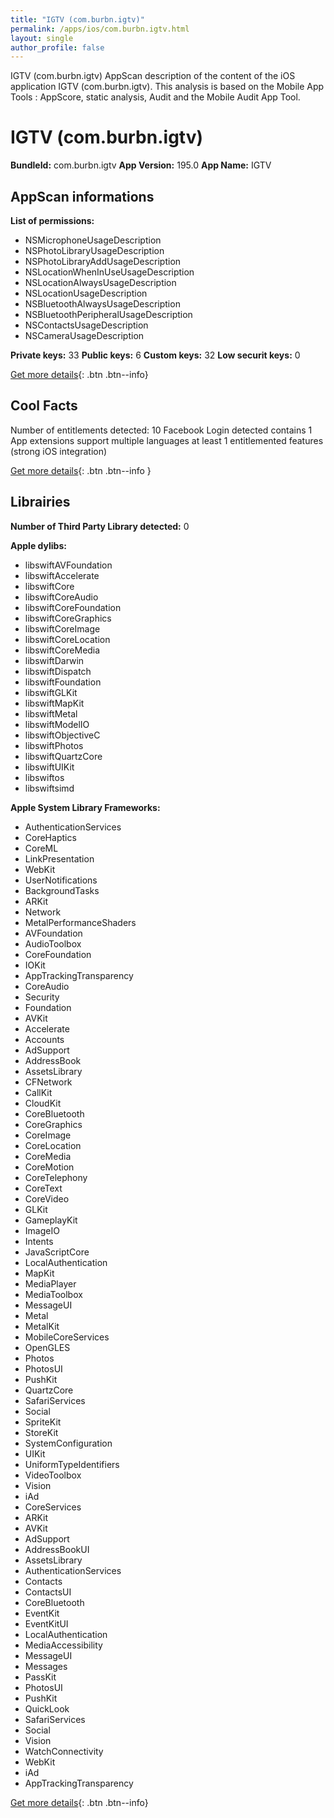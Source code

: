 ```yaml
---
title: "IGTV (com.burbn.igtv)"
permalink: /apps/ios/com.burbn.igtv.html
layout: single
author_profile: false
---
```

IGTV (com.burbn.igtv) AppScan description of the content of the iOS application IGTV (com.burbn.igtv). This analysis is based on the Mobile App Tools : AppScore, static analysis, Audit and the Mobile Audit App Tool.

# IGTV (com.burbn.igtv)

**BundleId:** com.burbn.igtv
**App Version:** 195.0
**App Name:** IGTV


## AppScan informations 

**List of permissions:** 
- NSMicrophoneUsageDescription
- NSPhotoLibraryUsageDescription
- NSPhotoLibraryAddUsageDescription
- NSLocationWhenInUseUsageDescription
- NSLocationAlwaysUsageDescription
- NSLocationUsageDescription
- NSBluetoothAlwaysUsageDescription
- NSBluetoothPeripheralUsageDescription
- NSContactsUsageDescription
- NSCameraUsageDescription
  
  
**Private keys:** 33
**Public keys:** 6
**Custom keys:** 32
**Low securit keys:** 0
  
[Get more details](/pricing.html){: .btn .btn--info}

## Cool Facts

Number of entitlements detected: 10
Facebook Login detected
contains 1 App extensions
support multiple languages
at least 1 entitlemented features (strong iOS integration)
  
[Get more details](/pricing.html){: .btn .btn--info }

## Librairies 
**Number of Third Party Library detected:** 0


**Apple dylibs:**
- libswiftAVFoundation
- libswiftAccelerate
- libswiftCore
- libswiftCoreAudio
- libswiftCoreFoundation
- libswiftCoreGraphics
- libswiftCoreImage
- libswiftCoreLocation
- libswiftCoreMedia
- libswiftDarwin
- libswiftDispatch
- libswiftFoundation
- libswiftGLKit
- libswiftMapKit
- libswiftMetal
- libswiftModelIO
- libswiftObjectiveC
- libswiftPhotos
- libswiftQuartzCore
- libswiftUIKit
- libswiftos
- libswiftsimd


**Apple System Library Frameworks:**
- AuthenticationServices
- CoreHaptics
- CoreML
- LinkPresentation
- WebKit
- UserNotifications
- BackgroundTasks
- ARKit
- Network
- MetalPerformanceShaders
- AVFoundation
- AudioToolbox
- CoreFoundation
- IOKit
- AppTrackingTransparency
- CoreAudio
- Security
- Foundation
- AVKit
- Accelerate
- Accounts
- AdSupport
- AddressBook
- AssetsLibrary
- CFNetwork
- CallKit
- CloudKit
- CoreBluetooth
- CoreGraphics
- CoreImage
- CoreLocation
- CoreMedia
- CoreMotion
- CoreTelephony
- CoreText
- CoreVideo
- GLKit
- GameplayKit
- ImageIO
- Intents
- JavaScriptCore
- LocalAuthentication
- MapKit
- MediaPlayer
- MediaToolbox
- MessageUI
- Metal
- MetalKit
- MobileCoreServices
- OpenGLES
- Photos
- PhotosUI
- PushKit
- QuartzCore
- SafariServices
- Social
- SpriteKit
- StoreKit
- SystemConfiguration
- UIKit
- UniformTypeIdentifiers
- VideoToolbox
- Vision
- iAd
- CoreServices
- ARKit
- AVKit
- AdSupport
- AddressBookUI
- AssetsLibrary
- AuthenticationServices
- Contacts
- ContactsUI
- CoreBluetooth
- EventKit
- EventKitUI
- LocalAuthentication
- MediaAccessibility
- MessageUI
- Messages
- PassKit
- PhotosUI
- PushKit
- QuickLook
- SafariServices
- Social
- Vision
- WatchConnectivity
- WebKit
- iAd
- AppTrackingTransparency


  
[Get more details](/pricing.html){: .btn .btn--info}


